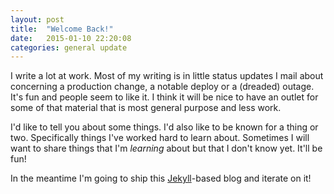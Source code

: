 ```yaml
---
layout: post
title:  "Welcome Back!"
date:   2015-01-10 22:20:08
categories: general update
---
```

I write a lot at work. Most of my writing is in little status updates I mail about concerning a production change, a notable deploy or a (dreaded) outage. It's fun and people seem to like it. I think it will be nice to have an outlet for some of that material that is most general purpose and less work.

I'd like to tell you about some things. I'd also like to be known for a thing or two. Specifically things I've worked hard to learn about. Sometimes I will want to share things that I'm *learning* about but that I don't know yet. It'll be fun!

In the meantime I'm going to ship this [Jekyll](http://jekyllrb.com/)-based blog and iterate on it!
